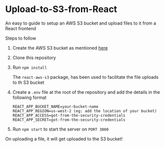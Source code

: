 # Upload-to-S3-from-React

An easy to guide to setup an AWS S3 bucket and upload files to it from a React frontend

Steps to follow

1. Create the AWS S3 bucket as mentioned [here](https://medium.com/p/fbd8f0b26f5/e)
2. Clone this repository
3. Run `npm install`

   The `react-aws-s3` package, has been used to facilitate the file uploads to th S3 bucket
4. Create a `.env` file at the root of the repository and add the details in the following format

    ```
    REACT_APP_BUCKET_NAME=your-bucket-name
    REACT_APP_REGION=us-west-2 (eg: add the location of your bucket)
    REACT_APP_ACCESS=got-from-the-security-credentials
    REACT_APP_SECRET=got-from-the-security-credentials
    ```
5. Run `npm start` to start the server on `PORT 3000` 

On uploading a file, it will get uploaded to the S3 bucket!
